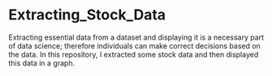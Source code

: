 # Extracting_Stock_Data
Extracting essential data from a dataset and displaying it is a necessary part of data science; therefore individuals can make correct decisions based on the data. In this repository, I extracted some stock data and then displayed this data in a graph.
